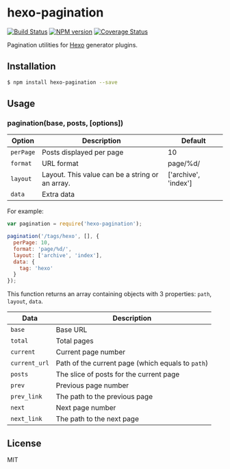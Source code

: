 # hexo-pagination

[![Build Status](https://travis-ci.org/hexojs/hexo-pagination.svg?branch=master)](https://travis-ci.org/hexojs/hexo-pagination)  [![NPM version](https://badge.fury.io/js/hexo-pagination.svg)](http://badge.fury.io/js/hexo-pagination) [![Coverage Status](https://img.shields.io/coveralls/hexojs/hexo-pagination.svg)](https://coveralls.io/r/hexojs/hexo-pagination?branch=master)

Pagination utilities for [Hexo] generator plugins.

## Installation

``` bash
$ npm install hexo-pagination --save
```

## Usage

### pagination(base, posts, [options])

Option | Description | Default
--- | --- | ---
`perPage` | Posts displayed per page | 10
`format` | URL format | page/%d/
`layout` | Layout. This value can be a string or an array. | ['archive', 'index']
`data` | Extra data |

For example:

``` js
var pagination = require('hexo-pagination');

pagination('/tags/hexo', [], {
  perPage: 10,
  format: 'page/%d/',
  layout: ['archive', 'index'],
  data: {
    tag: 'hexo'
  }
});
```

This function returns an array containing objects with 3 properties: `path`, `layout`, `data`.

Data | Description
--- | --- 
`base` | Base URL
`total` | Total pages
`current` | Current page number
`current_url` | Path of the current page (which equals to `path`)
`posts` | The slice of posts for the current page
`prev` | Previous page number
`prev_link` | The path to the previous page
`next` | Next page number
`next_link` | The path to the next page

## License

MIT

[Hexo]: http://hexo.io/
